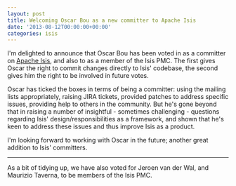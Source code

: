 ```yaml
---
layout: post
title: Welcoming Oscar Bou as a new committer to Apache Isis
date: '2013-08-12T00:00:00+00:00'
categories: isis
---
```

<p>I'm delighted to announce that Oscar Bou has been voted in as a committer on <a href="http://isis.apache.org" target="_blank">Apache Isis</a>, and also to as a member of the Isis PMC. The first gives Oscar the right to commit changes directly to Isis' codebase, the second gives him the right to be involved in future votes.

</p>
  <p>Oscar has ticked the boxes in terms of being a committer: using the mailing lists appropriately, raising JIRA tickets, provided patches to address specific issues, providing help to others in the community. But he's gone beyond that in raising a number of insightful - sometimes challenging - questions regarding Isis' design/responsibilities as a framework, and shown that he's keen to address these issues and thus improve Isis as a product.

</p>
  <p>I'm looking forward to working with Oscar in the future; another great addition to Isis' committers.

</p><hr /> 
  <p>As a bit of tidying up, we have also voted for Jeroen van der Wal, and Maurizio Taverna, to be members of the Isis PMC.</p>

